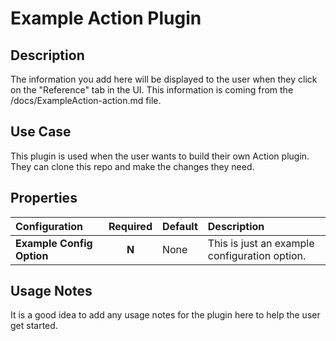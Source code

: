 # Example Action Plugin

Description
-----------
The information you add here will be displayed to the user when they click on the "Reference" tab in the UI.
This information is coming from the <project-root>/docs/ExampleAction-action.md file.

Use Case
--------
This plugin is used when the user wants to build their own Action plugin. They can clone this repo and
make the changes they need.

Properties
----------
| Configuration | Required | Default | Description |
| :------------ | :------: | :------ | :---------- |
| **Example Config Option** | **N** | None | This is just an example configuration option. |

Usage Notes
-----------

It is a good idea to add any usage notes for the plugin here to help the user get started.